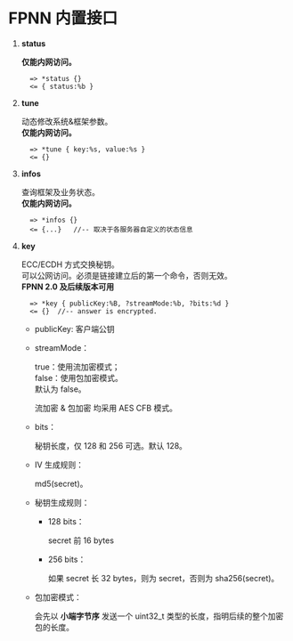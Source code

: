 # FPNN 内置接口

1. **status**

      **仅能内网访问。**

         => *status {}
         <= { status:%b }

1. **tune**

      动态修改系统&框架参数。  
      **仅能内网访问。**

         => *tune { key:%s, value:%s }
         <= {}

1. **infos**

      查询框架及业务状态。  
      **仅能内网访问。**

         => *infos {}
         <= {...}   //-- 取决于各服务器自定义的状态信息

1. **key**

      ECC/ECDH 方式交换秘钥。  
      可以公网访问。必须是链接建立后的第一个命令，否则无效。  
      **FPNN 2.0 及后续版本可用**

         => *key { publicKey:%B, ?streamMode:%b, ?bits:%d }
         <= {}  //-- answer is encrypted.
   
      + publicKey: 客户端公钥

      + streamMode：

         true：使用流加密模式；  
         false：使用包加密模式。   
         默认为 false。

         流加密 & 包加密 均采用 AES CFB 模式。

      + bits：

         秘钥长度，仅 128 和 256 可选。默认 128。

      + IV 生成规则：

         md5(secret)。

      + 秘钥生成规则：
      
         - 128 bits：

            secret 前 16 bytes

         - 256 bits：

            如果 secret 长 32 bytes，则为 secret，否则为 sha256(secret)。


      + 包加密模式：

         会先以 **小端字节序** 发送一个 uint32_t 类型的长度，指明后续的整个加密包的长度。